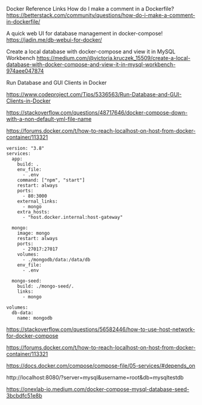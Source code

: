Docker Reference Links
How do I make a comment in a Dockerfile?
https://betterstack.com/community/questions/how-do-i-make-a-comment-in-dockerfile/

A quick web UI for database management in docker-compose!
https://jadin.me/db-webui-for-docker/

Create a local database with docker-compose and view it in MySQL Workbench
https://medium.com/@victoria.kruczek_15509/create-a-local-database-with-docker-compose-and-view-it-in-mysql-workbench-974aee047874

Run Database and GUI Clients in Docker

https://www.codeproject.com/Tips/5336563/Run-Database-and-GUI-Clients-in-Docker


https://stackoverflow.com/questions/48717646/docker-compose-down-with-a-non-default-yml-file-name


https://forums.docker.com/t/how-to-reach-localhost-on-host-from-docker-container/113321

```
version: "3.8"
services:
  app:
    build: .
    env_file:
      - .env
    command: ["npm", "start"]
    restart: always
    ports:
      - 80:3000
    external_links:
      - mongo
    extra_hosts:
      - "host.docker.internal:host-gateway"

  mongo:
    image: mongo
    restart: always
    ports:
      - 27017:27017
    volumes:
      - ./mongodb/data:/data/db
    env_file:
      - .env

  mongo-seed:
    build: ./mongo-seed/.
    links:
      - mongo

volumes:
  db-data:
    name: mongodb
```

https://stackoverflow.com/questions/56582446/how-to-use-host-network-for-docker-compose

https://forums.docker.com/t/how-to-reach-localhost-on-host-from-docker-container/113321

https://docs.docker.com/compose/compose-file/05-services/#depends_on

http://localhost:8080/?server=mysql&username=root&db=mysqltestdb

https://onexlab-io.medium.com/docker-compose-mysql-database-seed-3bcbdfc51e8b

